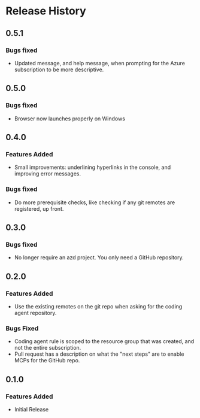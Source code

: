 # Release History

## 0.5.1

### Bugs fixed

- Updated message, and help message, when prompting for the Azure subscription to be more descriptive.

## 0.5.0

### Bugs fixed

- Browser now launches properly on Windows

## 0.4.0

### Features Added

- Small improvements: underlining hyperlinks in the console, and improving error messages.

### Bugs fixed

- Do more prerequisite checks, like checking if any git remotes are registered, up front.

## 0.3.0

### Bugs fixed

- No longer require an azd project. You only need a GitHub repository.

## 0.2.0

### Features Added

- Use the existing remotes on the git repo when asking for the coding agent repository.

### Bugs Fixed

- Coding agent rule is scoped to the resource group that was created, and not the entire subscription.
- Pull request has a description on what the "next steps" are to enable MCPs for the GitHub repo.

## 0.1.0

### Features Added

- Initial Release
